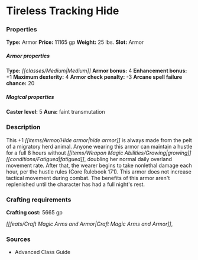 ﻿---
Title: "Tireless Tracking Hide"
Type: "Armor"
Price: "11165 gp"
Weight: "25 lbs."
Slot: "Armor"
Armor properties Type: "Medium"
Armor bonus: "4"
Enhancement bonus: "+1"
Maximum dexterity: "4"
Armor check penalty: "-3"
Arcane spell failure chance: "20"
Caster level: "5"
Aura: "faint transmutation"
Description: |
  "This _+1 hide armor_ is always made from the pelt of a migratory herd animal. Anyone wearing this armor can maintain a hustle for a full 8 hours without growing fatigued, doubling her normal daily overland movement rate. After that, the wearer begins to take nonlethal damage each hour, per the hustle rules (_Core Rulebook_ 171). This armor does not increase tactical movement during combat. The benefits of this armor aren't replenished until the character has had a full night's rest."
Crafting cost: "5665 gp"
Sources: "['Advanced Class Guide']"
---

# Tireless Tracking Hide

### Properties

**Type:** Armor **Price:** 11165 gp **Weight:** 25 lbs. **Slot:** Armor

##### Armor properties

**Type:** _[[classes/Medium|Medium]]_ **Armor bonus:** 4 **Enhancement bonus:** +1 **Maximum dexterity:** 4 **Armor check penalty:** -3 **Arcane spell failure chance:** 20

##### Magical properties

**Caster level:** 5 **Aura:** faint transmutation

### Description

This +1 _[[items/Armor/Hide armor|hide armor]]_ is always made from the pelt of a migratory herd animal. Anyone wearing this armor can maintain a hustle for a full 8 hours without _[[items/Weapon Magic Abilities/Growing|growing]]_ _[[conditions/Fatigued|fatigued]]_, doubling her normal daily overland movement rate. After that, the wearer begins to take nonlethal damage each hour, per the hustle rules (Core Rulebook 171). This armor does not increase tactical movement during combat. The benefits of this armor aren't replenished until the character has had a full night's rest.

### Crafting requirements

**Crafting cost:** 5665 gp

_[[feats/Craft Magic Arms and Armor|Craft Magic Arms and Armor]]_,

### Sources

* Advanced Class Guide